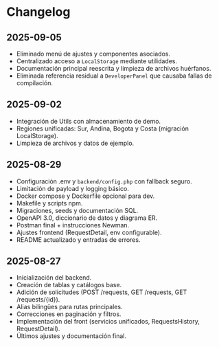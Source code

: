 # Changelog

## 2025-09-05
- Eliminado menú de ajustes y componentes asociados.
- Centralizado acceso a `LocalStorage` mediante utilidades.
- Documentación principal reescrita y limpieza de archivos huérfanos.
- Eliminada referencia residual a `DeveloperPanel` que causaba fallas de compilación.

## 2025-09-02
- Integración de Utils con almacenamiento de demo.
- Regiones unificadas: Sur, Andina, Bogota y Costa (migración LocalStorage).
- Limpieza de archivos y datos de ejemplo.

## 2025-08-29
- Configuración .env y `backend/config.php` con fallback seguro.
- Limitación de payload y logging básico.
- Docker compose y Dockerfile opcional para dev.
- Makefile y scripts npm.
- Migraciones, seeds y documentación SQL.
- OpenAPI 3.0, diccionario de datos y diagrama ER.
- Postman final + instrucciones Newman.
- Ajustes frontend (RequestDetail, env configurable).
- README actualizado y entradas de errores.

## 2025-08-27
- Inicialización del backend.
- Creación de tablas y catálogos base.
- Adición de solicitudes (POST /requests, GET /requests, GET /requests/{id}).
- Alias bilingües para rutas principales.
- Correcciones en paginación y filtros.
- Implementación del front (servicios unificados, RequestsHistory, RequestDetail).
- Últimos ajustes y documentación final.
